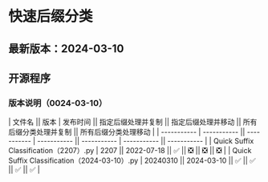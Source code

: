 # 快速后缀分类
## 最新版本：2024-03-10
## 开源程序

### 版本说明（0024-03-10）
| 文件名      || 版本      | 发布时间 || 指定后缀处理并复制 || 指定后缀处理并移动 || 所有后缀分类处理并复制 || 所有后缀分类处理移动 |
| ----------- | ----------- || ----------- | ----------- || ----------- | ----------- || ----------- |
| Quick Suffix Classification（2207）.py      | 2207       || 2022-07-18       || ✅       || ❎       || ❎       || ❎       |
| Quick Suffix Classification（2024-03-10）.py      | 20240310       || 2024-03-10      || ✅       || ✅       || ✅       || ✅      |
